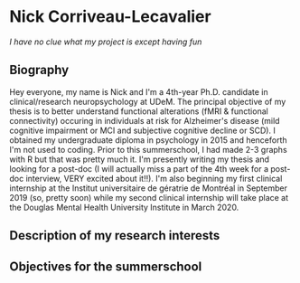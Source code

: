 # Nick Corriveau-Lecavalier
*I have no clue what my project is except having fun*

## Biography
Hey everyone, my name is Nick and I'm a 4th-year Ph.D. candidate in clinical/research neuropsychology at UDeM. The principal objective of my thesis is to better understand functional alterations (fMRI & functional connectivity) occuring in individuals at risk for Alzheimer's disease (mild cognitive impairment or MCI and subjective cognitive decline or SCD). I obtained my undergraduate diploma in psychology in 2015 and henceforth I'm not used to coding. Prior to this summerschool, I had made 2-3 graphs with R but that was pretty much it. I'm presently writing my thesis and looking for a post-doc (I will actually miss a part of the 4th week for a post-doc interview, VERY excited about it!!). I'm also beginning my first clinical internship at the Institut universitaire de gératrie de Montréal in September 2019 (so, pretty soon) while my second clinical internship will take place at the Douglas Mental Health University Institute in March 2020. 

## Description of my research interests


## Objectives for the summerschool
